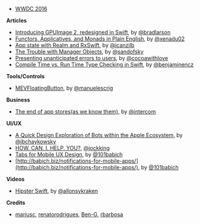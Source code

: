 * [WWDC 2016](https://developer.apple.com/wwdc/)

**Articles** 

* [Introducing GPUImage 2, redesigned in Swift](http://sunsetlakesoftware.com/2016/04/16/introducing-gpuimage-2-redesigned-swift), by [@bradlarson](https://twitter.com/bradlarson)
* [Functors, Applicatives, and Monads in Plain English](http://www.russbishop.net/monoids-monads-and-functors), by [@xenadu02 ](https://twitter.com/xenadu02)
* [App state with Realm and RxSwift](http://rx-marin.com/post/rxswift-realm-reactive-app-settings/), by [@icanzilb](https://twitter.com/icanzilb)
* [The Trouble with Manager Objects](https://sandofsky.com/blog/manager-classes.html), by [@sandofsky](https://twitter.com/sandofsky)
* [Presenting unanticipated errors to users](http://www.cocoawithlove.com/blog/2016/04/14/error-recovery-attempter.html), by [@cocoawithlove](https://twitter.com/cocoawithlove)
* [Compile Time vs. Run Time Type Checking in Swift](http://blog.benjamin-encz.de/post/compile-time-vs-runtime-type-checking-swift/), by [@benjaminencz](https://twitter.com/benjaminencz)

**Tools/Controls**
* [MEVFloatingButton](https://github.com/manuelescrig/MEVFloatingButton), by [@manuelescrig](https://twitter.com/manuelescrig)

**Business**

* [The end of app stores(as we know them)](https://medium.com/intercom-inside/the-end-of-app-stores-dd379e754033), by [@intercom](https://twitter.com/intercom)

**UI/UX**

* [A Quick Design Exploration of Bots within the Apple Ecosystem](https://medium.com/@jbchaykowsky/agentkit-a-design-exploration-of-bots-within-the-apple-ecosystem-103c4b29a3c7), by [@jbchaykowsky](https://twitter.com/jbchaykowsky)
* [HOW. CAN. I. HELP. YOU?](https://medium.com/@jockking/how-can-i-help-you-f3f1ffce4973), [@jockking](https://twitter.com/jockking)
* [Tabs for Mobile UX Design](http://babich.biz/tabs-for-mobile-ux-design-2/), by  [@101babich](https://twitter.com/101babich)
* [http://babich.biz/notifications-for-mobile-apps/](http://babich.biz/notifications-for-mobile-apps/), by [@101babich](https://twitter.com/101babich)

**Videos**
* [Hipster Swift](https://realm.io/news/tryswift-hector-matos-hipster-swift/), by [@allonsykraken](https://twitter.com/allonsykraken)

**Credits**
* [mariusc](https://github.com/mariusc), [renatorodrigues](https://github.com/renatorodrigues), [Ben-G](https://github.com/Ben-G), [rbarbosa](https://github.com/rbarbosa)
